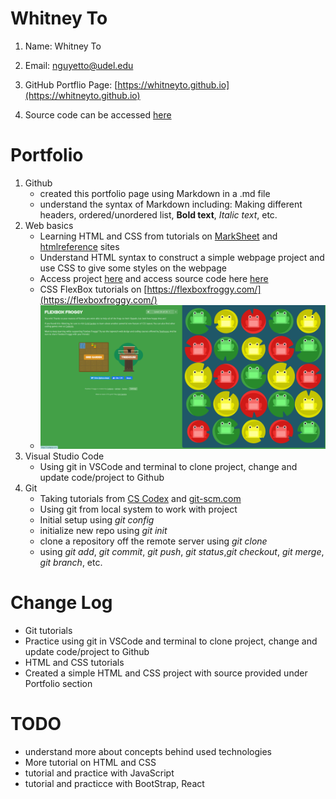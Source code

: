 # Whitney To
1. Name: Whitney To

2. Email: nguyetto@udel.edu

3. GitHub Portflio Page: [https://whitneyto.github.io](https://whitneyto.github.io)

4. Source code can be accessed [here](https://github.com/Whitneyto/whitneyto.github.io.git)

# Portfolio
1. Github
    - created this portfolio page using Markdown in a .md file
    - understand the syntax of Markdown including: Making different headers, ordered/unordered list, **Bold text**, *Italic text*, etc.
2. Web basics
    - Learning HTML and CSS from tutorials on [MarkSheet](https://marksheet.io/html-text.html) and [htmlreference](https://htmlreference.io/element/a/) sites
    - Understand HTML syntax to construct a simple webpage project and use CSS to give some styles on the webpage
    - Access project [here](https://whitneyto.github.io/FirstProject) and access source code here [here](https://github.com/Whitneyto/FirstProject)
    - CSS FlexBox tutorials on [https://flexboxfroggy.com/](https://flexboxfroggy.com/)
    - ![](/images/CSS-Flex-Box.png)
3. Visual Studio Code
    - Using git in VSCode and terminal to clone project, change and update code/project to Github
5. Git
    - Taking tutorials from [CS Codex](https://sun.iwu.edu/~mliffito/cs_codex/posts/git-cookbook/) and [git-scm.com](https://git-scm.com/docs)
    - Using git from local system to work with project
    - Initial setup using *git config*
    - initialize new repo using *git init*
    - clone a repository off the remote server using *git clone*
    - using *git add*, *git commit*, *git push*, *git status*,*git checkout*, *git merge*, *git branch*, etc.

# Change Log
- Git tutorials
- Practice using git in VSCode and terminal to clone project, change and update code/project to Github
- HTML and CSS tutorials
- Created a simple HTML and CSS project with source provided under Portfolio section

# TODO
- understand more about concepts behind used technologies
- More tutorial on HTML and CSS
- tutorial and practice with JavaScript
- tutorial and practicce with BootStrap, React
